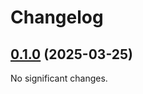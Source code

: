 # Changelog

<!-- changelogging: start -->

## [0.1.0](https://github.com/nekitdev/into-static/tree/v0.1.0) (2025-03-25)

No significant changes.
